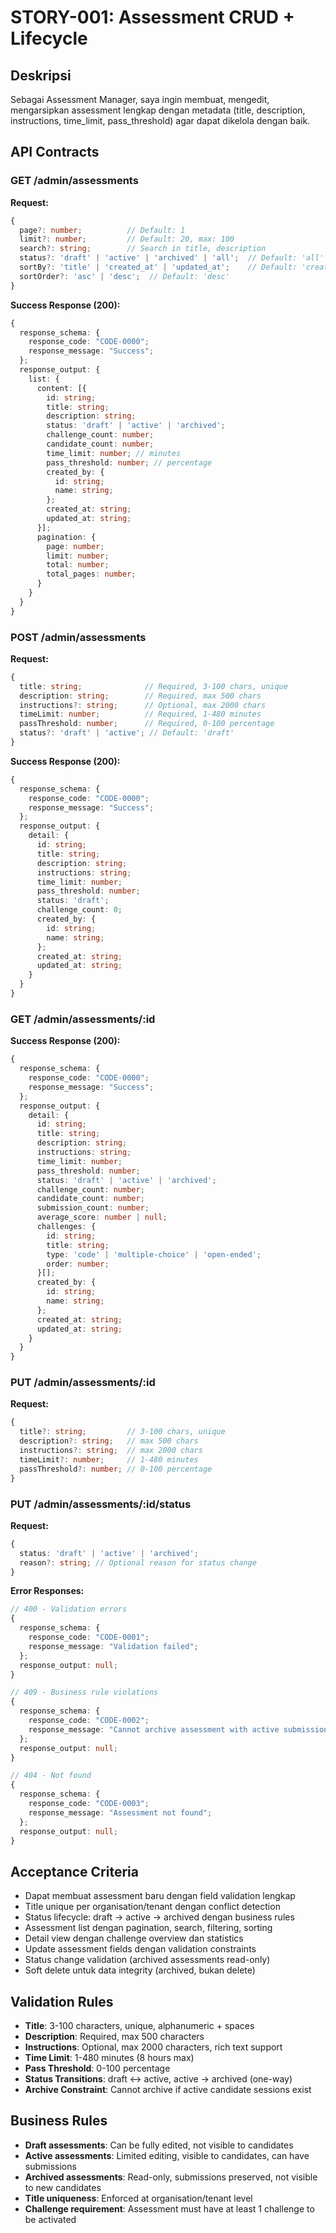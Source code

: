 # STORY-001: Assessment CRUD + Lifecycle

## Deskripsi
Sebagai Assessment Manager, saya ingin membuat, mengedit, mengarsipkan assessment lengkap dengan metadata (title, description, instructions, time_limit, pass_threshold) agar dapat dikelola dengan baik.

## API Contracts

### GET /admin/assessments
**Request:**
```typescript
{
  page?: number;          // Default: 1
  limit?: number;         // Default: 20, max: 100
  search?: string;        // Search in title, description
  status?: 'draft' | 'active' | 'archived' | 'all';  // Default: 'all'
  sortBy?: 'title' | 'created_at' | 'updated_at';    // Default: 'created_at'
  sortOrder?: 'asc' | 'desc';  // Default: 'desc'
}
```

**Success Response (200):**
```typescript
{
  response_schema: {
    response_code: "CODE-0000";
    response_message: "Success";
  };
  response_output: {
    list: {
      content: [{
        id: string;
        title: string;
        description: string;
        status: 'draft' | 'active' | 'archived';
        challenge_count: number;
        candidate_count: number;
        time_limit: number; // minutes
        pass_threshold: number; // percentage
        created_by: {
          id: string;
          name: string;
        };
        created_at: string;
        updated_at: string;
      }];
      pagination: {
        page: number;
        limit: number;
        total: number;
        total_pages: number;
      }
    }
  }
}
```

### POST /admin/assessments
**Request:**
```typescript
{
  title: string;              // Required, 3-100 chars, unique
  description: string;        // Required, max 500 chars
  instructions?: string;      // Optional, max 2000 chars
  timeLimit: number;          // Required, 1-480 minutes
  passThreshold: number;      // Required, 0-100 percentage
  status?: 'draft' | 'active'; // Default: 'draft'
}
```

**Success Response (200):**
```typescript
{
  response_schema: {
    response_code: "CODE-0000";
    response_message: "Success";
  };
  response_output: {
    detail: {
      id: string;
      title: string;
      description: string;
      instructions: string;
      time_limit: number;
      pass_threshold: number;
      status: 'draft';
      challenge_count: 0;
      created_by: {
        id: string;
        name: string;
      };
      created_at: string;
      updated_at: string;
    }
  }
}
```

### GET /admin/assessments/:id
**Success Response (200):**
```typescript
{
  response_schema: {
    response_code: "CODE-0000";
    response_message: "Success";
  };
  response_output: {
    detail: {
      id: string;
      title: string;
      description: string;
      instructions: string;
      time_limit: number;
      pass_threshold: number;
      status: 'draft' | 'active' | 'archived';
      challenge_count: number;
      candidate_count: number;
      submission_count: number;
      average_score: number | null;
      challenges: {
        id: string;
        title: string;
        type: 'code' | 'multiple-choice' | 'open-ended';
        order: number;
      }[];
      created_by: {
        id: string;
        name: string;
      };
      created_at: string;
      updated_at: string;
    }
  }
}
```

### PUT /admin/assessments/:id
**Request:**
```typescript
{
  title?: string;         // 3-100 chars, unique
  description?: string;   // max 500 chars
  instructions?: string;  // max 2000 chars
  timeLimit?: number;     // 1-480 minutes
  passThreshold?: number; // 0-100 percentage
}
```

### PUT /admin/assessments/:id/status
**Request:**
```typescript
{
  status: 'draft' | 'active' | 'archived';
  reason?: string; // Optional reason for status change
}
```

**Error Responses:**
```typescript
// 400 - Validation errors
{
  response_schema: {
    response_code: "CODE-0001";
    response_message: "Validation failed";
  };
  response_output: null;
}

// 409 - Business rule violations
{
  response_schema: {
    response_code: "CODE-0002";
    response_message: "Cannot archive assessment with active submissions";
  };
  response_output: null;
}

// 404 - Not found
{
  response_schema: {
    response_code: "CODE-0003";
    response_message: "Assessment not found";
  };
  response_output: null;
}
```

## Acceptance Criteria
- Dapat membuat assessment baru dengan field validation lengkap
- Title unique per organisation/tenant dengan conflict detection
- Status lifecycle: draft → active → archived dengan business rules
- Assessment list dengan pagination, search, filtering, sorting
- Detail view dengan challenge overview dan statistics
- Update assessment fields dengan validation constraints
- Status change validation (archived assessments read-only)
- Soft delete untuk data integrity (archived, bukan delete)

## Validation Rules
- **Title**: 3-100 characters, unique, alphanumeric + spaces
- **Description**: Required, max 500 characters
- **Instructions**: Optional, max 2000 characters, rich text support
- **Time Limit**: 1-480 minutes (8 hours max)
- **Pass Threshold**: 0-100 percentage
- **Status Transitions**: draft ↔ active, active → archived (one-way)
- **Archive Constraint**: Cannot archive if active candidate sessions exist

## Business Rules
- **Draft assessments**: Can be fully edited, not visible to candidates
- **Active assessments**: Limited editing, visible to candidates, can have submissions
- **Archived assessments**: Read-only, submissions preserved, not visible to new candidates
- **Title uniqueness**: Enforced at organisation/tenant level
- **Challenge requirement**: Assessment must have at least 1 challenge to be activated

